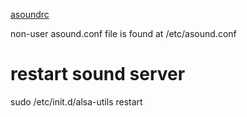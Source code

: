 [asoundrc](https://alsa.opensrc.org/Asoundrc)

non-user asound.conf file is found at /etc/asound.conf

# restart sound server

sudo /etc/init.d/alsa-utils restart
